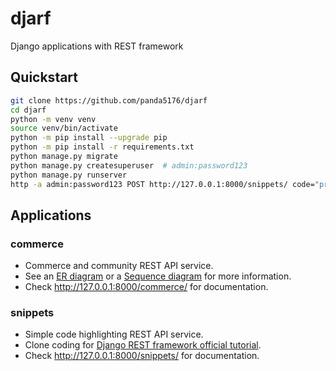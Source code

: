 # djarf

Django applications with REST framework


## Quickstart

```sh
git clone https://github.com/panda5176/djarf
cd djarf
python -m venv venv
source venv/bin/activate
python -m pip install --upgrade pip
python -m pip install -r requirements.txt
python manage.py migrate
python manage.py createsuperuser  # admin:password123
python manage.py runserver
http -a admin:password123 POST http://127.0.0.1:8000/snippets/ code="print(123)"
```


## Applications

### commerce

- Commerce and community REST API service.
- See an [ER diagram](https://drive.google.com/file/d/1k1XX69KLpbbSZQdGX8mZZTHk8nDPYu1D/view?usp=sharing) or a [Sequence diagram](https://drive.google.com/file/d/1zqZskNT3qQ0gfMXErB9omCamHtPNo-h2/view?usp=sharing) for more information.
- Check http://127.0.0.1:8000/commerce/ for documentation.


### snippets

- Simple code highlighting REST API service.
- Clone coding for [Django REST framework official tutorial](https://www.django-rest-framework.org/tutorial/1-serialization/).
- Check http://127.0.0.1:8000/snippets/ for documentation.

